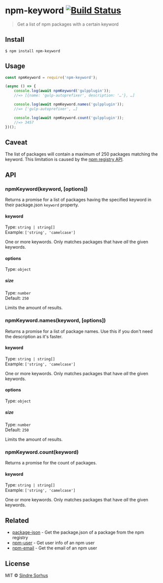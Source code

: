 # npm-keyword [![Build Status](https://travis-ci.org/sindresorhus/npm-keyword.svg?branch=master)](https://travis-ci.org/sindresorhus/npm-keyword)

> Get a list of npm packages with a certain keyword


## Install

```
$ npm install npm-keyword
```


## Usage

```js
const npmKeyword = require('npm-keyword');

(async () => {
	console.log(await npmKeyword('gulpplugin'));
	//=> [{name: 'gulp-autoprefixer', description: '…'}, …]

	console.log(await npmKeyword.names('gulpplugin'));
	//=> ['gulp-autoprefixer', …]

	console.log(await npmKeyword.count('gulpplugin'));
	//=> 3457
})();
```

## Caveat

The list of packages will contain a maximum of 250 packages matching the keyword. This limitation is caused by the [npm registry API](https://github.com/npm/registry/blob/master/docs/REGISTRY-API.md#get-v1search).


## API

### npmKeyword(keyword, [options])

Returns a promise for a list of packages having the specified keyword in their package.json `keyword` property.

#### keyword

Type: `string | string[]`<br>
Example: `['string', 'camelcase']`

One or more keywords. Only matches packages that have *all* the given keywords.

#### options

Type: `object`

##### size

Type: `number`<br>
Default: `250`

Limits the amount of results.

### npmKeyword.names(keyword, [options])

Returns a promise for a list of package names. Use this if you don't need the description as it's faster.

#### keyword

Type: `string | string[]`<br>
Example: `['string', 'camelcase']`

One or more keywords. Only matches packages that have *all* the given keywords.

#### options

Type: `object`

##### size

Type: `number`<br>
Default: `250`

Limits the amount of results.

### npmKeyword.count(keyword)

Returns a promise for the count of packages.

#### keyword

Type: `string | string[]`<br>
Example: `['string', 'camelcase']`

One or more keywords. Only matches packages that have *all* the given keywords.


## Related

- [package-json](https://github.com/sindresorhus/package-json) - Get the package.json of a package from the npm registry
- [npm-user](https://github.com/sindresorhus/npm-user) - Get user info of an npm user
- [npm-email](https://github.com/sindresorhus/npm-email) - Get the email of an npm user


## License

MIT © [Sindre Sorhus](https://sindresorhus.com)
